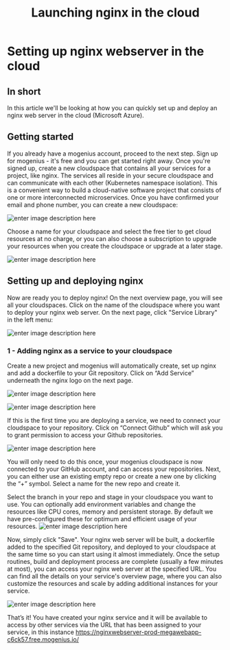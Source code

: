﻿---
sidebar_position: 8
title: Launching nginx in the cloud
slug: deploy-nginx-in-the-cloud
---

# Setting up nginx webserver in the cloud

## In short

In this article we'll be looking at how you can quíckly set up and deploy an nginx web server in the cloud (Microsoft Azure).

## Getting started

If you already have a mogenius account, proceed to the next step. 
Sign up for mogenius - it's free and you can get started right away. Once you're signed up, create a new cloudspace that contains all your services for a project, like nginx. The services all reside in your secure cloudspace and can communicate with each other (Kubernetes namespace isolation). This is a convenient way to build a cloud-native software project that consists of one or more interconnected microservices. Once you have confirmed your email and phone number, you can create a new cloudspace:

![enter image description here](https://api.mogenius.com/file/id/115e92a0-6daa-4b15-9420-438448351d89)

Choose a name for your cloudspace and select the free tier to get cloud resources at no charge, or you can also choose a subscription to upgrade your resources when you create the cloudspace or upgrade at a later stage.

![enter image description here](https://api.mogenius.com/file/id/a8c2aaca-fbe7-401a-bf63-0c99024e2c94)

## Setting up and deploying nginx

Now are ready you to deploy nginx! On the next overview page, you will see all your cloudspaces. Click on the name of the cloudspace where you want to deploy your nginx web server. On the next page, click "Service Library" in the left menu:

![enter image description here](https://api.mogenius.com/file/id/a12d10f1-4b9b-4adb-95ec-db193e1db440)

### 1 - Adding nginx as a service to your cloudspace 

Create a new project and mogenius will automatically create, set up nginx and add a dockerfile to  your Git repository.  Click on “Add Service” underneath the nginx logo on the next page.

![enter image description here](https://api.mogenius.com/file/id/7ae36d65-1b9f-45c8-bdd4-6f3ab2b7d8f7)

![enter image description here](https://api.mogenius.com/file/id/e28345fe-1a25-495f-909a-716ae17b3ddc)

If this is the first time you are deploying a service, we need to connect your cloudspace to your repository. Click on “Connect Github” which will ask you to grant permission to access your Github repositories.

![enter image description here](https://api.mogenius.com/file/id/88626d92-fa15-4d9e-8598-6a914daa633c)

You will only need to do this once, your mogenius cloudspace is now connected to your GitHub account, and can access your repositories.
Next, you can either use an existing empty repo or create a new one by clicking the “+” symbol. Select a name for the new repo and create it.

Select the branch in your repo and stage in your cloudspace you want to use. You can optionally add environment variables and change the resources like CPU cores, memory and persistent storage. By default we have pre-configured these for optimum and efficient usage of your resources.
![enter image description here](https://api.mogenius.com/file/id/e99ae0ea-d2ab-4a86-857b-00430b9a5c40)

Now, simply click "Save". Your nginx web server will be built, a dockerfile added to the specified Git repository, and deployed to your cloudspace at the same time so you can start using it almost immediately. Once the setup routines, build and deployment process are complete (usually a few minutes at most), you can access your nginx web server at the specified URL. You can find all the details on your service's overview page, where you can also customize the resources and scale by adding additional instances for your service.

![enter image description here](https://api.mogenius.com/file/id/5ad518f1-17cc-49ed-9dac-7a970ead458d)

That’s it! You have created your nginx service and it will be available to access by other services via the URL that has been assigned to your service, in this instance https://nginxwebserver-prod-megawebapp-c6ck57.free.mogenius.io/


